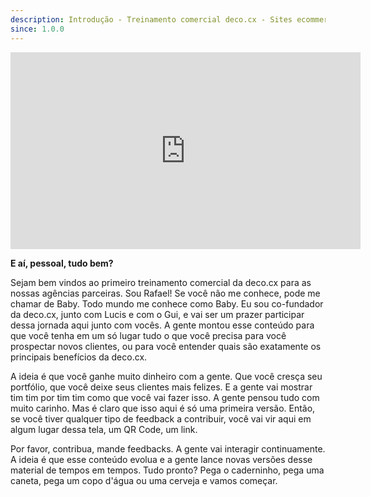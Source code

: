```yaml
---
description: Introdução - Treinamento comercial deco.cx - Sites ecommerce de alta performance
since: 1.0.0
---
```


<iframe width="560" height="315" src="https://www.youtube.com/embed/VE5nMTjjrAY?si=crWkoeICA6ax14Ii" title="YouTube video player" frameborder="0" allow="accelerometer; autoplay; clipboard-write; encrypted-media; gyroscope; picture-in-picture; web-share" allowfullscreen></iframe>

**E aí, pessoal, tudo bem?**

Sejam bem vindos ao primeiro treinamento comercial da deco.cx para as nossas
agências parceiras. Sou Rafael! Se você não me conhece, pode me chamar de Baby.
Todo mundo me conhece como Baby. Eu sou co-fundador da deco.cx, junto com Lucis
e com o Gui, e vai ser um prazer participar dessa jornada aqui junto com vocês.
A gente montou esse conteúdo para que você tenha em um só lugar tudo o que você
precisa para você prospectar novos clientes, ou para você entender quais são
exatamente os principais benefícios da deco.cx.

A ideia é que você ganhe muito dinheiro com a gente. Que você cresça seu
portfólio, que você deixe seus clientes mais felizes. E a gente vai mostrar tim
tim por tim tim como que você vai fazer isso. A gente pensou tudo com muito
carinho. Mas é claro que isso aqui é só uma primeira versão. Então, se você
tiver qualquer tipo de feedback a contribuir, você vai vir aqui em algum lugar
dessa tela, um QR Code, um link.

Por favor, contribua, mande feedbacks. A gente vai interagir continuamente. A
ideia é que esse conteúdo evolua e a gente lance novas versões desse material de
tempos em tempos. Tudo pronto? Pega o caderninho, pega uma caneta, pega um copo
d'água ou uma cerveja e vamos começar.
